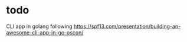 # todo
CLI app in golang following https://spf13.com/presentation/building-an-awesome-cli-app-in-go-oscon/
